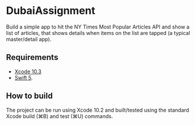 # DubaiAssignment

Build a simple app to hit the NY Times Most Popular Articles API and show a list of articles, that shows details when items on the list are tapped (a typical master/detail app). 

## Requirements

* [Xcode 10.3](https://developer.apple.com/xcode/)
* [Swift 5](https://github.com/apple/swift).

## How to build
The project can be run using Xcode 10.2 and built/tested using the standard Xcode build (⌘B) and test (⌘U) commands.
